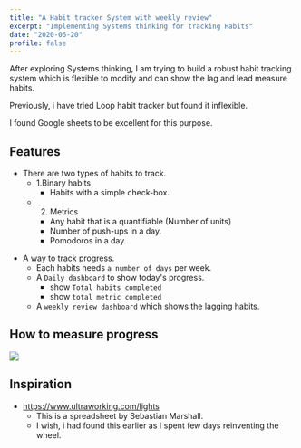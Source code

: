 ```yaml
---
title: "A Habit tracker System with weekly review"
excerpt: "Implementing Systems thinking for tracking Habits"
date: "2020-06-20"
profile: false
---
```


After exploring Systems thinking, I am trying to build a robust habit tracking system which is flexible to modify and can show the lag and lead measure habits.

Previously, i have tried Loop habit tracker but found it inflexible.

I found Google sheets to be excellent for this purpose.

## Features
  - There are two types of habits to track.
    - 1.Binary habits
      - Habits with a simple check-box. 
    - 2. Metrics
        + Any habit that is a quantifiable (Number of units)
      - Number of push-ups in a day.   
      - Pomodoros in a day.
  * A way to track progress.
      - Each habits needs `a number of days` per week.
      - A `Daily dashboard` to show today's progress.
        - show `Total habits completed`
        - show `total metric completed`  
      - A `weekly review dashboard` which shows the lagging habits.


## How to measure progress



![](/assets/images/uploads/experiments/habit_tracker.png)



## Inspiration

  - https://www.ultraworking.com/lights 
    - This is a spreadsheet by Sebastian Marshall.
    - I wish, i had found this earlier as I spent few days reinventing the wheel.